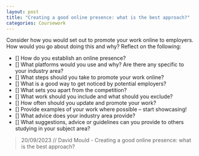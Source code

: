 ```yaml
---
layout: post
title: "Creating a good online presence: what is the best approach?"
categories: Coursework
---
```

Consider how you would set out to promote your work online to employers. How would you go about doing this and why? 
Reflect on the following:

- []	How do you establish an online presence? 
- [] What platforms would you use and why? Are there any specific to your industry area? 
- [] What steps should you take to promote your work online? 
- [] What is a good way to get noticed by potential employers? 
- [] What sets you apart from the competition? 
- [] What work should you include and what should you exclude?
- [] How often should you update and promote your work?
- [] Provide examples of your work where possible – start showcasing!
- [] What advice does your industry area provide?
- [] What suggestions, advice or guidelines can you provide to others studying in your subject area? 

> 20/09/2023 // David Mould - Creating a good online presence: what is the best approach?
